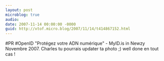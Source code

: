 ```yaml
---
layout: post
microblog: true
audio: 
date: 2007-11-14 00:00:00 -0000
guid: http://xtof.micro.blog/2007/11/14/t414867152.html
---
```

#PR #OpenID "Protégez votre ADN numérique" - MyID.is in Newzy Novembre 2007. Charles tu pourrais updater ta photo ;) well done en tout cas !
